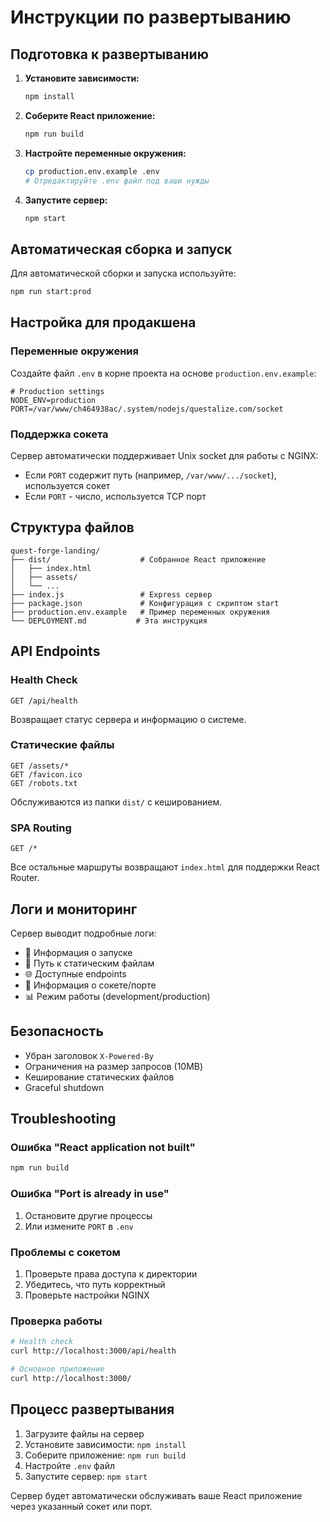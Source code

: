 # Инструкции по развертыванию

## Подготовка к развертыванию

1. **Установите зависимости:**
   ```bash
   npm install
   ```

2. **Соберите React приложение:**
   ```bash
   npm run build
   ```

3. **Настройте переменные окружения:**
   ```bash
   cp production.env.example .env
   # Отредактируйте .env файл под ваши нужды
   ```

4. **Запустите сервер:**
   ```bash
   npm start
   ```

## Автоматическая сборка и запуск

Для автоматической сборки и запуска используйте:
```bash
npm run start:prod
```

## Настройка для продакшена

### Переменные окружения

Создайте файл `.env` в корне проекта на основе `production.env.example`:

```env
# Production settings
NODE_ENV=production
PORT=/var/www/ch464938ac/.system/nodejs/questalize.com/socket
```

### Поддержка сокета

Сервер автоматически поддерживает Unix socket для работы с NGINX:
- Если `PORT` содержит путь (например, `/var/www/.../socket`), используется сокет
- Если `PORT` - число, используется TCP порт

## Структура файлов

```
quest-forge-landing/
├── dist/                    # Собранное React приложение
│   ├── index.html
│   ├── assets/
│   └── ...
├── index.js                 # Express сервер
├── package.json             # Конфигурация с скриптом start
├── production.env.example   # Пример переменных окружения
└── DEPLOYMENT.md           # Эта инструкция
```

## API Endpoints

### Health Check
```
GET /api/health
```
Возвращает статус сервера и информацию о системе.

### Статические файлы
```
GET /assets/*
GET /favicon.ico
GET /robots.txt
```
Обслуживаются из папки `dist/` с кешированием.

### SPA Routing
```
GET /*
```
Все остальные маршруты возвращают `index.html` для поддержки React Router.

## Логи и мониторинг

Сервер выводит подробные логи:
- 🚀 Информация о запуске
- 📁 Путь к статическим файлам
- 🌐 Доступные endpoints
- 🔌 Информация о сокете/порте
- 📊 Режим работы (development/production)

## Безопасность

- Убран заголовок `X-Powered-By`
- Ограничения на размер запросов (10MB)
- Кеширование статических файлов
- Graceful shutdown

## Troubleshooting

### Ошибка "React application not built"
```bash
npm run build
```

### Ошибка "Port is already in use"
1. Остановите другие процессы
2. Или измените `PORT` в `.env`

### Проблемы с сокетом
1. Проверьте права доступа к директории
2. Убедитесь, что путь корректный
3. Проверьте настройки NGINX

### Проверка работы
```bash
# Health check
curl http://localhost:3000/api/health

# Основное приложение
curl http://localhost:3000/
```

## Процесс развертывания

1. Загрузите файлы на сервер
2. Установите зависимости: `npm install`
3. Соберите приложение: `npm run build`
4. Настройте `.env` файл
5. Запустите сервер: `npm start`

Сервер будет автоматически обслуживать ваше React приложение через указанный сокет или порт. 